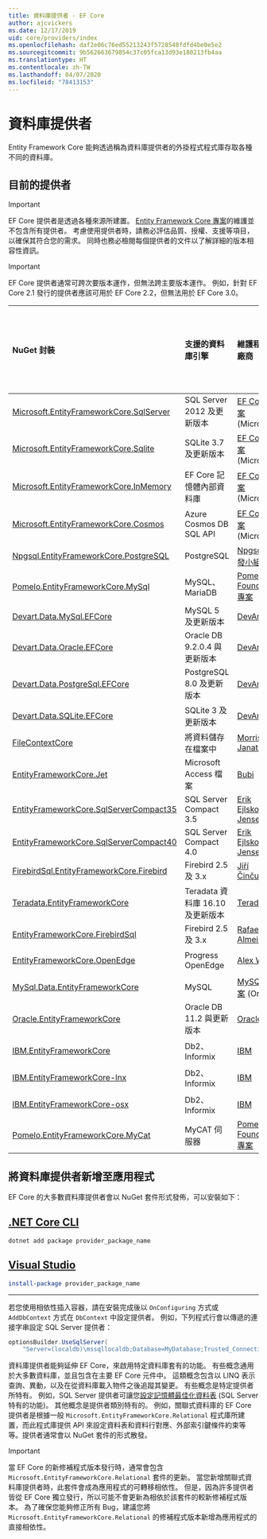 ```yaml
---
title: 資料庫提供者 - EF Core
author: ajcvickers
ms.date: 12/17/2019
uid: core/providers/index
ms.openlocfilehash: daf2e06c76ed55213243f5728548fdfd4be0e5e2
ms.sourcegitcommit: 9b562663679854c37c05fca13d93e180213fb4aa
ms.translationtype: HT
ms.contentlocale: zh-TW
ms.lasthandoff: 04/07/2020
ms.locfileid: "78413153"
---
```

# <a name="database-providers"></a>資料庫提供者

Entity Framework Core 能夠透過稱為資料庫提供者的外掛程式程式庫存取各種不同的資料庫。

## <a name="current-providers"></a>目前的提供者

> [!IMPORTANT]  
> EF Core 提供者是透過各種來源所建置。 [Entity Framework Core 專案](https://github.com/aspnet/EntityFrameworkCore)的維護並不包含所有提供者。 考慮使用提供者時，請務必評估品質、授權、支援等項目，以確保其符合您的需求。 同時也務必檢閱每個提供者的文件以了解詳細的版本相容性資訊。

> [!IMPORTANT]  
> EF Core 提供者通常可跨次要版本運作，但無法跨主要版本運作。 例如，針對 EF Core 2.1 發行的提供者應該可用於 EF Core 2.2，但無法用於 EF Core 3.0。 

| NuGet 封裝                                                                                                        | 支援的資料庫引擎 | 維護程式/廠商                                                           | 注意/需求 | 針對版本所建置 | 實用連結                                                                                                                                                                                       |
|:---------------------------------------------------------------------------------------------------------------------|:---------------------------|:------------------------------------------------------------------------------|:---------------------|:------------------|:---------------------------------------------------------------------------------------------------------------------------------------------------------------------------------------------------|
| [Microsoft.EntityFrameworkCore.SqlServer](https://www.nuget.org/packages/Microsoft.EntityFrameworkCore.SqlServer)    | SQL Server 2012 及更新版本    | [EF Core 專案](https://github.com/aspnet/EntityFrameworkCore/) (Microsoft) |                      | 3.1               | [docs](xref:core/providers/sql-server/index)                                                                                                                                                       |
| [Microsoft.EntityFrameworkCore.Sqlite](https://www.nuget.org/packages/Microsoft.EntityFrameworkCore.Sqlite)          | SQLite 3.7 及更新版本         | [EF Core 專案](https://github.com/aspnet/EntityFrameworkCore/) (Microsoft) |                      | 3.1               | [docs](xref:core/providers/sqlite/index)                                                                                                                                                           |
| [Microsoft.EntityFrameworkCore.InMemory](https://www.nuget.org/packages/Microsoft.EntityFrameworkCore.InMemory)      | EF Core 記憶體內部資料庫 | [EF Core 專案](https://github.com/aspnet/EntityFrameworkCore/) (Microsoft) | [限制](xref:core/miscellaneous/testing/in-memory)                 | 3.1               | [docs](xref:core/providers/in-memory/index)                                                                                                                                                        |
| [Microsoft.EntityFrameworkCore.Cosmos](https://www.nuget.org/packages/Microsoft.EntityFrameworkCore.Cosmos)          | Azure Cosmos DB SQL API    | [EF Core 專案](https://github.com/aspnet/EntityFrameworkCore/) (Microsoft) |                      | 3.1               | [docs](xref:core/providers/cosmos/index)                                                                                                                                                           |
| [Npgsql.EntityFrameworkCore.PostgreSQL](https://www.nuget.org/packages/Npgsql.EntityFrameworkCore.PostgreSQL)        | PostgreSQL                 | [Npgsql 開發小組](https://github.com/npgsql)                          |                      | 3.1               | [docs](https://www.npgsql.org/efcore/index.html)                                                                                                                                                   |
| [Pomelo.EntityFrameworkCore.MySql](https://www.nuget.org/packages/Pomelo.EntityFrameworkCore.MySql)                  | MySQL、MariaDB             | [Pomelo Foundation 專案](https://github.com/PomeloFoundation)              |                      | 3.1               | [讀我檔案](https://github.com/PomeloFoundation/Pomelo.EntityFrameworkCore.MySql/blob/master/README.md)                                                                                               |
| [Devart.Data.MySql.EFCore](https://www.nuget.org/packages/Devart.Data.MySql.EFCore/)                                 | MySQL 5 及更新版本            | [DevArt](https://www.devart.com/)                                             | 已支付                 | 3.0               | [docs](https://www.devart.com/dotconnect/mysql/docs/)                                                                                                                                              |
| [Devart.Data.Oracle.EFCore](https://www.nuget.org/packages/Devart.Data.Oracle.EFCore/)                               | Oracle DB 9.2.0.4 與更新版本  | [DevArt](https://www.devart.com/)                                             | 已支付                 | 3.0               | [docs](https://www.devart.com/dotconnect/oracle/docs/)                                                                                                                                             |
| [Devart.Data.PostgreSql.EFCore](https://www.nuget.org/packages/Devart.Data.PostgreSql.EFCore/)                       | PostgreSQL 8.0 及更新版本     | [DevArt](https://www.devart.com/)                                             | 已支付                 | 3.0               | [docs](https://www.devart.com/dotconnect/postgresql/docs/)                                                                                                                                         |
| [Devart.Data.SQLite.EFCore](https://www.nuget.org/packages/Devart.Data.SQLite.EFCore/)                               | SQLite 3 及更新版本           | [DevArt](https://www.devart.com/)                                             | 已支付                 | 3.0               | [docs](https://www.devart.com/dotconnect/sqlite/docs/)                                                                                                                                             |
| [FileContextCore](https://www.nuget.org/packages/FileContextCore/)                                                   | 將資料儲存在檔案中       | [Morris Janatzek](https://github.com/morrisjdev)                              | 適合用於開發 | 3.0               | [讀我檔案](https://github.com/morrisjdev/FileContextCore/blob/master/README.md)                                                                                                                                              |
| [EntityFrameworkCore.Jet](https://www.nuget.org/packages/EntityFrameworkCore.Jet/)                                   | Microsoft Access 檔案     | [Bubi](https://github.com/bubibubi)                                           | .NET Framework       | 2.2               | [讀我檔案](https://github.com/bubibubi/EntityFrameworkCore.Jet/blob/master/docs/README.md)                                                                                                           |
| [EntityFrameworkCore.SqlServerCompact35](https://www.nuget.org/packages/EntityFrameworkCore.SqlServerCompact35)      | SQL Server Compact 3.5     | [Erik Ejlskov Jensen](https://github.com/ErikEJ/)                             | .NET Framework       | 2.2               | [wiki](https://github.com/ErikEJ/EntityFramework.SqlServerCompact/wiki/Using-EF-Core-with-SQL-Server-Compact-in-Traditional-.NET-Applications)                                                     |
| [EntityFrameworkCore.SqlServerCompact40](https://www.nuget.org/packages/EntityFrameworkCore.SqlServerCompact40)      | SQL Server Compact 4.0     | [Erik Ejlskov Jensen](https://github.com/ErikEJ/)                             | .NET Framework       | 2.2               | [wiki](https://github.com/ErikEJ/EntityFramework.SqlServerCompact/wiki/Using-EF-Core-with-SQL-Server-Compact-in-Traditional-.NET-Applications)                                                     |
| [FirebirdSql.EntityFrameworkCore.Firebird](https://www.nuget.org/packages/FirebirdSql.EntityFrameworkCore.Firebird/) | Firebird 2.5 及 3.x       | [Jiří Činčura](https://github.com/cincuranet)                                 |                      | 2.2               | [docs](https://github.com/cincuranet/FirebirdSql.Data.FirebirdClient/blob/master/Provider/docs/entity-framework-core.md)                                                                           |
| [Teradata.EntityFrameworkCore](https://www.nuget.org/packages/Teradata.EntityFrameworkCore/)                         | Teradata 資料庫 16.10 及更新版本 | [Teradata](https://downloads.teradata.com/download/connectivity/net-data-provider-for-teradata) | | 2.2               |[網站](https://www.nuget.org/packages/Teradata.EntityFrameworkCore/)                                                                                                                            |
| [EntityFrameworkCore.FirebirdSql](https://www.nuget.org/packages/EntityFrameworkCore.FirebirdSql/)                   | Firebird 2.5 及 3.x       | [Rafael Almeida](https://github.com/ralmsdeveloper)                           |                      | 2.1               | [wiki](https://github.com/ralmsdeveloper/EntityFrameworkCore.FirebirdSQL/wiki)                                                                                                                     |
| [EntityFrameworkCore.OpenEdge](https://www.nuget.org/packages/EntityFrameworkCore.OpenEdge/)                         | Progress OpenEdge          | [Alex Wiese](https://github.com/alexwiese)                                    |                      | 2.1               | [讀我檔案](https://github.com/alexwiese/EntityFrameworkCore.OpenEdge/blob/master/README.md)                                                                                                          |
| [MySql.Data.EntityFrameworkCore](https://www.nuget.org/packages/MySql.Data.EntityFrameworkCore)                      | MySQL                      | [MySQL 專案](https://dev.mysql.com) (Oracle)                               |                      | 2.1               | [docs](https://dev.mysql.com/doc/connector-net/en/connector-net-entityframework-core.html)                                                                                                         |
| [Oracle.EntityFrameworkCore](https://www.nuget.org/packages/Oracle.EntityFrameworkCore/)                             | Oracle DB 11.2 與更新版本     | [Oracle](https://www.oracle.com/technetwork/topics/dotnet/)                   |                      | 2.1               | [網站](https://www.oracle.com/technetwork/topics/dotnet/)                                                                                                                                       |
| [IBM.EntityFrameworkCore](https://www.nuget.org/packages/IBM.EntityFrameworkCore)                                    | Db2、Informix              | [IBM](https://ibm.com)                                                        | Windows 版本      | 2.0               | [部落格](https://www.ibm.com/developerworks/community/blogs/96960515-2ea1-4391-8170-b0515d08e4da/entry/Creating_Entity_Data_Model_using_IBM_Data_Server_providers_for_Entity_Framework_Core?lang=en) |
| [IBM.EntityFrameworkCore-lnx](https://www.nuget.org/packages/IBM.EntityFrameworkCore-lnx)                            | Db2、Informix              | [IBM](https://ibm.com)                                                        | Linux 版本        | 2.0               | [部落格](https://www.ibm.com/developerworks/community/blogs/96960515-2ea1-4391-8170-b0515d08e4da/entry/Creating_Entity_Data_Model_using_IBM_Data_Server_providers_for_Entity_Framework_Core?lang=en) |
| [IBM.EntityFrameworkCore-osx](https://www.nuget.org/packages/IBM.EntityFrameworkCore-osx)                            | Db2、Informix              | [IBM](https://ibm.com)                                                        | macOS 版本        | 2.0               | [部落格](https://www.ibm.com/developerworks/community/blogs/96960515-2ea1-4391-8170-b0515d08e4da/entry/Creating_Entity_Data_Model_using_IBM_Data_Server_providers_for_Entity_Framework_Core?lang=en) |
| [Pomelo.EntityFrameworkCore.MyCat](https://www.nuget.org/packages/Pomelo.EntityFrameworkCore.MyCat)                  | MyCAT 伺服器               | [Pomelo Foundation 專案](https://github.com/PomeloFoundation)              | 只有發行前版本      | 1.1               | [讀我檔案](https://github.com/PomeloFoundation/Pomelo.EntityFrameworkCore.MyCat/blob/master/README.md)                                                                                               |

## <a name="adding-a-database-provider-to-your-application"></a>將資料庫提供者新增至應用程式

EF Core 的大多數資料庫提供者會以 NuGet 套件形式發佈，可以安裝如下：

## <a name="net-core-cli"></a>[.NET Core CLI](#tab/dotnet-core-cli)

```dotnetcli
dotnet add package provider_package_name
```

## <a name="visual-studio"></a>[Visual Studio](#tab/vs)

``` powershell
install-package provider_package_name
```

***

若您使用相依性插入容器，請在安裝完成後以 `OnConfiguring` 方式或 `AddDbContext` 方式在 `DbContext` 中設定提供者。
例如，下列程式行會以傳遞的連接字串設定 SQL Server 提供者：

``` csharp
optionsBuilder.UseSqlServer(
    "Server=(localdb)\mssqllocaldb;Database=MyDatabase;Trusted_Connection=True;");
```  

資料庫提供者能夠延伸 EF Core，來啟用特定資料庫套有的功能。
有些概念通用於大多數資料庫，並且包含在主要 EF Core 元件中。
這類概念包含以 LINQ 表示查詢、異動，以及在從資料庫載入物件之後追蹤其變更。
有些概念是特定提供者所特有。
例如，SQL Server 提供者可讓您[設定記憶體最佳化資料表](xref:core/providers/sql-server/memory-optimized-tables) (SQL Server 特有的功能)。
其他概念是提供者類別特有的。
例如，關聯式資料庫的 EF Core 提供者是根據一般 `Microsoft.EntityFrameworkCore.Relational` 程式庫所建置，而此程式庫提供 API 來設定資料表和資料行對應、外部索引鍵條件約束等等。提供者通常會以 NuGet 套件的形式散發。

> [!IMPORTANT]  
> 當 EF Core 的新修補程式版本發行時，通常會包含 `Microsoft.EntityFrameworkCore.Relational` 套件的更新。
> 當您新增關聯式資料庫提供者時，此套件會成為應用程式的可轉移相依性。
> 但是，因為許多提供者皆從 EF Core 獨立發行，所以可能不會更新為相依於該套件的較新修補程式版本。
> 為了確保您能夠修正所有 Bug，建議您將 `Microsoft.EntityFrameworkCore.Relational` 的修補程式版本新增為應用程式的直接相依性。
